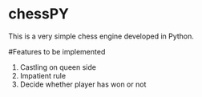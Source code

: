 # chessPY
This is a very simple chess engine developed in Python.

#Features to be implemented 
1. Castling on queen side
2. Impatient rule
3. Decide whether player has won or not
